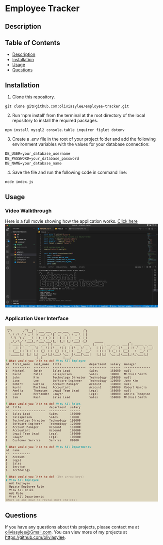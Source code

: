 # Employee Tracker

## Description

## Table of Contents
- [Description](#Description)
- [Installation](#Installation)
- [Usage](#Usage)
- [Questions](#Questions)
## Installation
1. Clone this repository.
```
git clone git@github.com:oliviasylee/employee-tracker.git
```

2. Run ‘npm install’ from the terminal at the root directory of the local repository to install the required packages.
```
npm install mysql2 console.table inquirer figlet dotenv
```

3. Create a .env file in the root of your project folder and add the following environment variables with the values for your database connection:
```
DB_USER=your_database_username
DB_PASSWORD=your_database_password
DB_NAME=your_database_name
```

4. Save the file and run the following code in command line:
```
node index.js
```
## Usage

### Video Walkthrough
Here is a full movie showing how the application works. [Click here](https://drive.google.com/file/d/1lrOQnKvVpBigbDkkzEpfPUTJsnla88RQ/view) <br>
[![preview](Images/Screenshot-employee-tracker-2.png)](https://drive.google.com/file/d/1lrOQnKvVpBigbDkkzEpfPUTJsnla88RQ/view)
### Application User Interface
[![Employee-tracker-screenshot](Images/Screenshot-employee-tracker.png)](https://github.com/oliviasylee/employee-tracker)

## Questions
If you have any questions about this projects, please contact me at oliviasylee@Gmail.com. You can view more of my projects at https://github.com/oliviasylee.